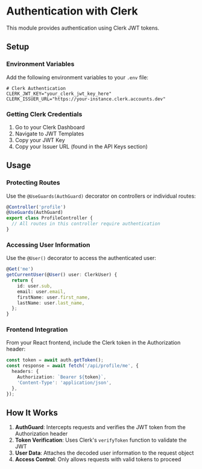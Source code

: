 # Authentication with Clerk

This module provides authentication using Clerk JWT tokens.

## Setup

### Environment Variables

Add the following environment variables to your `.env` file:

```env
# Clerk Authentication
CLERK_JWT_KEY="your_clerk_jwt_key_here"
CLERK_ISSUER_URL="https://your-instance.clerk.accounts.dev"
```

### Getting Clerk Credentials

1. Go to your Clerk Dashboard
2. Navigate to JWT Templates
3. Copy your JWT Key
4. Copy your Issuer URL (found in the API Keys section)

## Usage

### Protecting Routes

Use the `@UseGuards(AuthGuard)` decorator on controllers or individual routes:

```typescript
@Controller('profile')
@UseGuards(AuthGuard)
export class ProfileController {
  // All routes in this controller require authentication
}
```

### Accessing User Information

Use the `@User()` decorator to access the authenticated user:

```typescript
@Get('me')
getCurrentUser(@User() user: ClerkUser) {
  return {
    id: user.sub,
    email: user.email,
    firstName: user.first_name,
    lastName: user.last_name,
  };
}
```

### Frontend Integration

From your React frontend, include the Clerk token in the Authorization header:

```typescript
const token = await auth.getToken();
const response = await fetch('/api/profile/me', {
  headers: {
    Authorization: `Bearer ${token}`,
    'Content-Type': 'application/json',
  },
});
```

## How It Works

1. **AuthGuard**: Intercepts requests and verifies the JWT token from the Authorization header
2. **Token Verification**: Uses Clerk's `verifyToken` function to validate the JWT
3. **User Data**: Attaches the decoded user information to the request object
4. **Access Control**: Only allows requests with valid tokens to proceed
